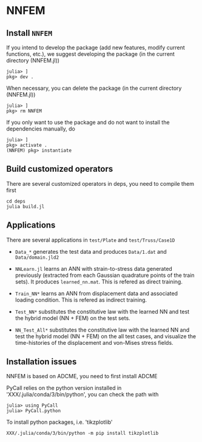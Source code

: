 # NNFEM

## Install `NNFEM`

If you intend to develop the package (add new features, modify current functions, etc.), we suggest developing the package (in the current directory (NNFEM.jl))
```
julia> ]
pkg> dev .
```

When necessary, you can delete the package (in the current directory (NNFEM.jl))
```
julia> ]
pkg> rm NNFEM
```


If you only want to use the package and do not want to install the dependencies manually, do
```
julia> ]
pkg> activate .
(NNFEM) pkg> instantiate
```


## Build customized operators
There are several customized operators in deps, you need to compile them first
```
cd deps
julia build.jl
```


## Applications


There are several applications in `test/Plate` and `test/Truss/Case1D`

* `Data_*` generates the test data and produces `Data/1.dat` and `Data/domain.jld2`

* `NNLearn.jl` learns an ANN with strain-to-stress data generated previously (extracted from each Gaussian quadrature points of the train sets). It produces `learned_nn.mat`. This is refered as direct training.

* `Train_NN*` learns an ANN from displacement data and associated loading condition. This is refered as indirect training.

* `Test_NN*` substitutes the constitutive law with the learned NN and test the hybrid model (NN + FEM) on the test sets.

* `NN_Test_All*` substitutes the constitutive law with the learned NN and test the hybrid model (NN + FEM) on the all test cases, and visualize the time-histories of the displacement and von-Mises stress fields.




## Installation issues


NNFEM is based on ADCME, you need to first install ADCME


PyCall relies on the python version installed in 'XXX/.julia/conda/3/bin/python', you can check the path with

```
julia> using PyCall
julia> PyCall.python
```
To install python packages, i.e. 'tikzplotlib'  
```
XXX/.julia/conda/3/bin/python -m pip install tikzplotlib
```


